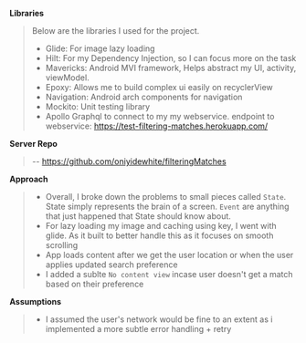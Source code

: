 **Libraries**
>Below are the libraries I used for the project.
>- Glide: For image lazy loading
>- Hilt: For my Dependency Injection, so I can focus more on the task
>- Mavericks: Android MVI framework, Helps abstract my UI, activity, viewModel.
>- Epoxy: Allows me to build complex ui easily on recyclerView
>- Navigation: Android arch components for navigation
>- Mockito: Unit testing library
>- Apollo Graphql to connect to my my webservice. endpoint to webservice: https://test-filtering-matches.herokuapp.com/

**Server Repo**
>-- https://github.com/oniyidewhite/filteringMatches



**Approach**
>- Overall, I broke down the problems to small pieces called `State`. State simply represents the brain of a screen. `Event` are anything that just happened that State should know about.
>- For lazy loading my image and caching using key, I went with glide. As it built to better handle this as it focuses on smooth scrolling
>- App loads content after we get the user location or when the user applies updated search preference
>- I added a sublte `No content view` incase user doesn't get a match based on their preference 


**Assumptions**
>- I assumed the user's network would be fine to an extent as i implemented a more subtle error handling + retry
